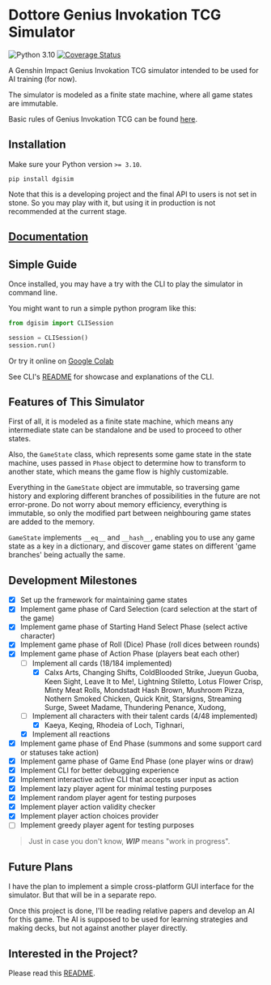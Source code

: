 # Dottore Genius Invokation TCG Simulator

![Python 3.10](https://img.shields.io/badge/python-3.10-blue.svg)
[![Coverage Status](https://coveralls.io/repos/github/Jarvis-Yu/Dottore-Genius-Invokation-TCG-Simulator/badge.svg?branch=master)](https://coveralls.io/github/Jarvis-Yu/Dottore-Genius-Invokation-TCG-Simulator?branch=master)

A Genshin Impact Genius Invokation TCG simulator intended to be used for AI training (for now).

The simulator is modeled as a finite state machine, where all game states are immutable.

Basic rules of Genius Invokation TCG can be found [here](https://genshin-impact.fandom.com/wiki/Genius_Invokation_TCG).

## Installation

Make sure your Python version `>= 3.10`.

```
pip install dgisim
```

Note that this is a developing project and the final API to users is not set in stone.
So you may play with it, but using it in production is not recommended at the current stage.

## [Documentation](https://github.com/Jarvis-Yu/Dottore-Genius-Invokation-TCG-Simulator/wiki)

## Simple Guide

Once installed, you may have a try with the CLI to play the simulator in command line.

You might want to run a simple python program like this:

```py
from dgisim import CLISession

session = CLISession()
session.run()
```

Or try it online on [Google Colab](https://colab.research.google.com/drive/1h6ckw4LQ2jMEnZAs9QQo6tHjCwWnR8KD?usp=sharing)

See CLI's [README](https://github.com/Jarvis-Yu/Dottore-Genius-Invokation-TCG-Simulator/blob/master/docs/cli_readme.md)
for showcase and explanations of the CLI.

## Features of This Simulator

First of all, it is modeled as a finite state machine, which means any intermediate state can be
standalone and be used to proceed to other states.

Also, the `GameState` class, which represents some game state in the state machine, uses passed in
`Phase` object to determine how to transform to another state, which means the game flow is
highly customizable.

Everything in the `GameState` object are immutable, so traversing game history and exploring different
branches of possibilities in the future are not error-prone. Do not worry about memory efficiency,
everything is immutable, so only the modified part between neighbouring game states are added to the
memory.

`GameState` implements `__eq__` and `__hash__`, enabling you to use any game state as a key in a
dictionary, and discover game states on different 'game branches' being actually the same.

## Development Milestones

- [x] Set up the framework for maintaining game states
- [x] Implement game phase of Card Selection (card selection at the start of the game)
- [x] Implement game phase of Starting Hand Select Phase (select active character)
- [x] Implement game phase of Roll (Dice) Phase (roll dices between rounds)
- [x] Implement game phase of Action Phase (players beat each other)
  - [ ] Implement all cards (18/184 implemented)
    - [x] Calxs Arts,
          Changing Shifts,
          ColdBlooded Strike,
          Jueyun Guoba,
          Keen Sight,
          Leave It to Me!,
          Lightning Stiletto,
          Lotus Flower Crisp,
          Minty Meat Rolls,
          Mondstadt Hash Brown,
          Mushroom Pizza,
          Nothern Smoked Chicken,
          Quick Knit,
          Starsigns,
          Streaming Surge,
          Sweet Madame,
          Thundering Penance,
          Xudong,
  - [ ] Implement all characters with their talent cards (4/48 implemented)
    - [x] Kaeya,
          Keqing,
          Rhodeia of Loch,
          Tighnari,
  - [x] Implement all reactions
- [x] Implement game phase of End Phase (summons and some support card or statuses take action)
- [x] Implement game phase of Game End Phase (one player wins or draw)
- [x] Implement CLI for better debugging experience
- [x] Implement interactive active CLI that accepts user input as action
- [x] Implement lazy player agent for minimal testing purposes
- [x] Implement random player agent for testing purposes
- [x] Implement player action validity checker
- [x] Implement player action choices provider
- [ ] Implement greedy player agent for testing purposes

> Just in case you don't know, **_WIP_** means "work in progress".

## Future Plans

I have the plan to implement a simple cross-platform GUI interface for the simulator. But that will
be in a separate repo.

Once this project is done, I'll be reading relative papers and develop an AI for this game. The AI
is supposed to be used for learning strategies and making decks, but not against another player
directly.

## Interested in the Project?

Please read this [README](https://github.com/Jarvis-Yu/Dottore-Genius-Invokation-TCG-Simulator/blob/master/docs/dev_readme.md).
